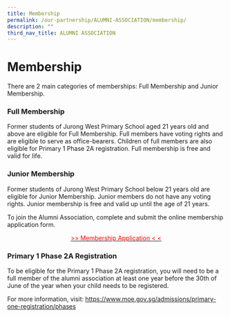 ```yaml
---
title: Membership
permalink: /our-partnership/ALUMNI-ASSOCIATION/membership/
description: ""
third_nav_title: ALUMNI ASSOCIATION
---
```

# Membership
There are 2 main categories of memberships: Full Membership and Junior Membership.

### Full Membership

Former students of Jurong West Primary School aged 21 years old and above are eligible for Full Membership. Full members have voting rights and are eligible to serve as office-bearers. Children of full members are also eligible for Primary 1 Phase 2A registration. Full membership is free and valid for life.

### Junior Membership

Former students of Jurong West Primary School below 21 years old are eligible for Junior Membership. Junior members do not have any voting rights. Junior membership is free and valid up until the age of 21 years.

To join the Alumni Association, complete and submit the online membership application form.

<p style = "text-align:center;">
	<a href="https://goo.gl/forms/A4423pqTTSMALgKz2" target = "_blank">
		<span style = "color: #FF0000" >>> Membership Application < < </span>
	</a>
</p>

### Primary 1 Phase 2A Registration

To be eligible for the Primary 1 Phase 2A registration, you will need to be a full member of the alumni association at least one year before the 30th of June of the year when your child needs to be registered. 



For more information, visit: https://www.moe.gov.sg/admissions/primary-one-registration/phases